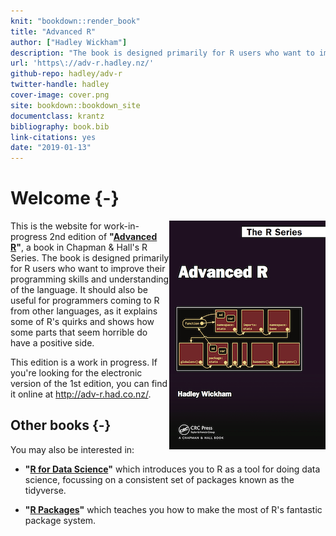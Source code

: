 ```yaml
---
knit: "bookdown::render_book"
title: "Advanced R"
author: ["Hadley Wickham"]
description: "The book is designed primarily for R users who want to improve their programming skills and understanding of the language.  It should also be useful for programmers coming to R from other languages, as it explains some of R's quirks and shows how some parts that seem horrible do have a positive side."
url: 'https\://adv-r.hadley.nz/'
github-repo: hadley/adv-r
twitter-handle: hadley
cover-image: cover.png
site: bookdown::bookdown_site
documentclass: krantz
bibliography: book.bib
link-citations: yes
date: "2019-01-13"
---
```


 

# Welcome {-}

<img src="cover.png" width="250" height="366" align="right" alt="Cover image" />

This is the website for work-in-progress 2nd edition of __"[Advanced R](http://amzn.com/1466586966?tag=devtools-20)"__, a book in Chapman & Hall's R Series. The book is designed primarily for R users who want to improve their programming skills and understanding of the language.  It should also be useful for programmers coming to R from other languages, as it explains some of R's quirks and shows how some parts that seem horrible do have a positive side.

This edition is a work in progress. If you're looking for the electronic version of the 1st edition, you can find it online at <http://adv-r.had.co.nz/>.

## Other books {-}

You may also be interested in:

* __"[R for Data Science](http://r4ds.had.co.nz/)"__ which introduces you to R 
  as a tool for doing data science, focussing on a consistent
  set of packages known as the tidyverse.

* __"[R Packages](http://r-pkgs.had.co.nz/)"__ which teaches you 
  how to make the most of R's fantastic package system.


